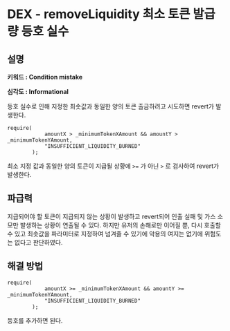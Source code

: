 # DEX - removeLiquidity 최소 토큰 발급량 등호 실수

## 설명

<aside>

**키워드 : Condition mistake**

**심각도 : Informational**

등호 실수로 인해 지정한 최솟값과 동일한 양의 토큰 출금하려고 시도하면 revert가 발생한다.

</aside>

```solidity
require(
            amountX > _minimumTokenXAmount && amountY > _minimumTokenYAmount,
            "INSUFFICIENT_LIQUIDITY_BURNED"
        );
```

최소 지정 값과 동일한 양의 토큰이 지급될 상황에 `>=` 가 아닌 `>` 로 검사하여 revert가 발생한다.

## 파급력

지급되어야 할 토큰이 지급되지 않는 상황이 발생하고 revert되어 인출 실패 및 가스 소모만 발생하는 상황이 연출될 수 있다. 하지만 유저의 손해로만 이어질 뿐, 다시 호출할 수 있고 최솟값을 파라미터로 지정하여 넘겨줄 수 있기에 악용의 여지는 없기에 위험도는 없다고 판단하였다.

## 해결 방법

```solidity
require(
            amountX >= _minimumTokenXAmount && amountY >= _minimumTokenYAmount,
            "INSUFFICIENT_LIQUIDITY_BURNED"
        );
```

등호를 추가하면 된다.
